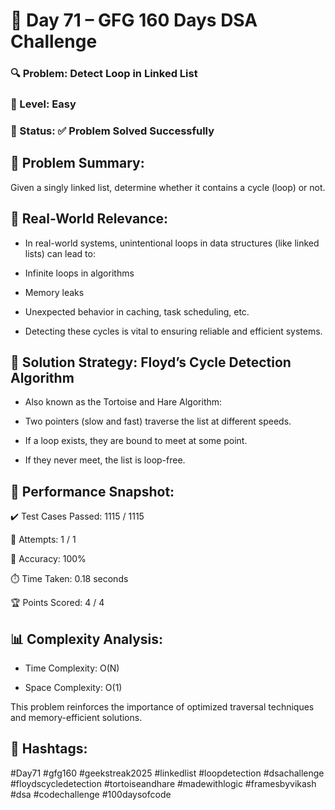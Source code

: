 # 🔁 Day 71 – GFG 160 Days DSA Challenge
### 🔍 Problem: Detect Loop in Linked List
### 📌 Level: Easy
### 🏁 Status: ✅ Problem Solved Successfully

## 📘 Problem Summary:
Given a singly linked list, determine whether it contains a cycle (loop) or not.

## 💭 Real-World Relevance:
- In real-world systems, unintentional loops in data structures (like linked lists) can lead to:

- Infinite loops in algorithms

- Memory leaks

- Unexpected behavior in caching, task scheduling, etc.

- Detecting these cycles is vital to ensuring reliable and efficient systems.

## 🚀 Solution Strategy: Floyd’s Cycle Detection Algorithm
- Also known as the Tortoise and Hare Algorithm:

- Two pointers (slow and fast) traverse the list at different speeds.

- If a loop exists, they are bound to meet at some point.

- If they never meet, the list is loop-free.

## 🧠 Performance Snapshot:
✔️ Test Cases Passed: 1115 / 1115

🔁 Attempts: 1 / 1

🧠 Accuracy: 100%

⏱️ Time Taken: 0.18 seconds

🏆 Points Scored: 4 / 4


## 📊 Complexity Analysis:
- Time Complexity: O(N)

- Space Complexity: O(1)

This problem reinforces the importance of optimized traversal techniques and memory-efficient solutions.

## 📢 Hashtags:
#Day71 #gfg160 #geekstreak2025
#linkedlist #loopdetection #dsachallenge
#floydscycledetection #tortoiseandhare
#madewithlogic #framesbyvikash #dsa
#codechallenge #100daysofcode
